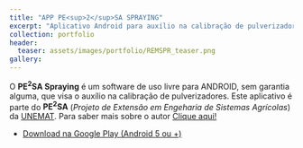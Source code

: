 ```yaml
---
title: "APP PE<sup>2</sup>SA SPRAYING"
excerpt: "Aplicativo Android para auxílio na calibração de pulverizadores (portuguese)"
collection: portfolio
header:
  teaser: assets/images/portfolio/REMSPR_teaser.png
gallery:
---
```


O **PE<sup>2</sup>SA Spraying** é um software de uso livre para ANDROID, sem
garantia alguma, que visa o auxílio na calibração de
pulverizadores. Este aplicativo é parte do **PE<sup>2</sup>SA** (*Projeto de
Extensão em Engeharia de Sistemas Agrícolas*) da
[UNEMAT](http://tangara.unemat.br). Para saber mais sobre o autor
[Clique aqui!](https://rafatieppo.github.io)

- [Download na Google Play (Android 5 ou +)](https://play.google.com/store/apps/details?id=brrafaeltieppo.rem.spraying)

